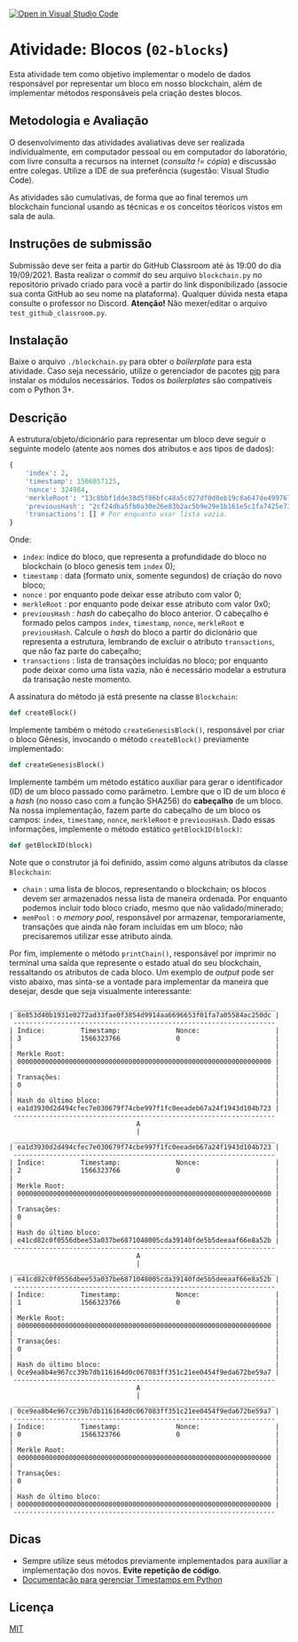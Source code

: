 [![Open in Visual Studio Code](https://classroom.github.com/assets/open-in-vscode-c66648af7eb3fe8bc4f294546bfd86ef473780cde1dea487d3c4ff354943c9ae.svg)](https://classroom.github.com/online_ide?assignment_repo_id=8556515&assignment_repo_type=AssignmentRepo)
# Atividade: Blocos (`02-blocks`)

Esta atividade tem como objetivo implementar o modelo de dados responsável por representar um bloco em nosso blockchain, além de implementar métodos responsáveis pela criação destes blocos.

## Metodologia e Avaliação

O desenvolvimento das atividades avaliativas deve ser realizada individualmente, em computador pessoal ou em computador do laboratório, com livre consulta a recursos na internet (*consulta != cópia*) e discussão entre colegas. Utilize a IDE de sua preferência (sugestão: Visual Studio Code).

As atividades são cumulativas, de forma que ao final teremos um blockchain funcional usando as técnicas e os conceitos téoricos vistos em sala de aula.

## Instruções de submissão

Submissão deve ser feita a partir do GitHub Classroom até às 19:00 do dia 19/09/2021. Basta realizar o *commit* do seu arquivo `blockchain.py` no repositório privado criado para você a partir do link disponibilizado (associe sua conta GitHub ao seu nome na plataforma). Qualquer dúvida nesta etapa consulte o professor no Discord. **Atenção!** Não mexer/editar o arquivo `test_github_classroom.py`.

## Instalação

Baixe o arquivo `./blockchain.py` para obter o *boilerplate* para esta atividade. Caso seja necessário, utilize o gerenciador de pacotes [pip](https://pip.pypa.io/en/stable/) para instalar os módulos necessários. Todos os *boilerplates* são compatíveis com o Python 3+.

## Descrição

A estrutura/objeto/dicionário para representar um bloco deve seguir o seguinte modelo (atente aos nomes dos atributos e aos tipos de dados):

```python
{
    'index': 2, 
    'timestamp': 1506057125,
    'nonce': 324984,
    'merkleRoot': "13c8bbf1dde38d5f86bfc48a5c027df0d8eb19c8a647de49976755e1b35b31ca",
    'previousHash': "2cf24dba5fb0a30e26e83b2ac5b9e29e1b161e5c1fa7425e73043362938b9824",
    'transactions': [] # Por enquanto usar lista vazia. 
}
```

Onde:

- `index`: índice do bloco, que representa a profundidade do bloco no blockchain (o bloco genesis tem `index` 0);
- `timestamp` : data (formato unix, somente segundos) de criação do novo bloco;
- `nonce` : por enquanto pode deixar esse atributo com valor 0;
- `merkleRoot` : por enquanto pode deixar esse atributo com valor 0x0;
- `previousHash` : *hash* do cabeçalho do bloco anterior. O cabeçalho é formado pelos campos `index`, `timestamp`, `nonce`, `merkleRoot` e `previousHash`. Calcule o *hash* do bloco a partir do dicionário que representa a estrutura, lembrando de excluir o atributo `transactions`, que não faz parte do cabeçalho;
- `transactions` : lista de transações incluídas no bloco; por enquanto pode deixar como uma lista vazia, não é necessário modelar a estrutura da transação neste momento.

A assinatura do método já está presente na classe `Blockchain`:

```python
def createBlock()
```

Implemente também o método `createGenesisBlock()`, responsável por criar o bloco Gênesis, invocando o método `createBlock()` previamente implementado:	

```python	
def createGenesisBlock()
```

Implemente também um método estático auxiliar para gerar o identificador (ID) de um bloco passado como parâmetro. Lembre que o ID de um bloco é a _hash_ (no nosso caso com a função SHA256) do **cabeçalho** de um bloco. Na nossa implementação, fazem parte do cabeçalho de um bloco os campos: `index`, `timestamp`, `nonce`, `merkleRoot` e `previousHash`. Dado essas informações, implemente o método estático `getBlockID(block)`:

```python
def getBlockID(block)
```

Note que o construtor já foi definido, assim como alguns atributos da classe `Blockchain`:	

- `chain` : uma lista de blocos, representando o blockchain; os blocos devem ser armazenados nessa lista de maneira ordenada. Por enquanto podemos incluir todo bloco criado, mesmo que não validado/minerado;
- `memPool` : o *memory pool*, responsável por armazenar, temporariamente, transações que ainda não foram incluídas em um bloco; não precisaremos utilizar esse atributo ainda.

Por fim, implemente o método `printChain()`, responsável por imprimir no terminal uma saída que represente o estado atual do seu blockchain, ressaltando os atributos de cada bloco. Um exemplo de *output* pode ser visto abaixo, mas sinta-se a vontade para implementar da maneira que desejar, desde que seja visualmente interessante:

```	
 __________________________________________________________________	
| 8e853d40b1931e0272ad33fae0f3854d9914aa6696653f01fa7a05584ac250dc |                	
 ------------------------------------------------------------------                	
| Índice:         Timestamp:              Nonce:                   |	
| 3               1566323766              0                        |                	
|                                                                  |                	
| Merkle Root:                                                     |	
| 0000000000000000000000000000000000000000000000000000000000000000 |                	
|                                                                  |                	
| Transações:                                                      |	
| 0                                                                |                	
|                                                                  |                	
| Hash do último bloco:                                            |	
| ea1d3930d2d494cfec7e030679f74cbe997f1fc0eeadeb67a24f1943d104b723 |                	
 ------------------------------------------------------------------	
                                A                                    	
                                |                                    	
 __________________________________________________________________	
| ea1d3930d2d494cfec7e030679f74cbe997f1fc0eeadeb67a24f1943d104b723 |                	
 ------------------------------------------------------------------                	
| Índice:         Timestamp:              Nonce:                   |	
| 2               1566323766              0                        |                	
|                                                                  |                	
| Merkle Root:                                                     |	
| 0000000000000000000000000000000000000000000000000000000000000000 |                	
|                                                                  |                	
| Transações:                                                      |	
| 0                                                                |                	
|                                                                  |                	
| Hash do último bloco:                                            |	
| e41cd82c0f0556dbee53a037be6871048005cda39140fde5b5deeaaf66e8a52b |                	
 ------------------------------------------------------------------	
                                A                                    	
                                |                                    	
 __________________________________________________________________	
| e41cd82c0f0556dbee53a037be6871048005cda39140fde5b5deeaaf66e8a52b |                	
 ------------------------------------------------------------------                	
| Índice:         Timestamp:              Nonce:                   |	
| 1               1566323766              0                        |                	
|                                                                  |                	
| Merkle Root:                                                     |	
| 0000000000000000000000000000000000000000000000000000000000000000 |                	
|                                                                  |                	
| Transações:                                                      |	
| 0                                                                |                	
|                                                                  |                	
| Hash do último bloco:                                            |	
| 0ce9ea8b4e967cc39b7db116164d0c067083ff351c21ee0454f9eda672be59a7 |                	
 ------------------------------------------------------------------	
                                A                                    	
                                |                                    	
 __________________________________________________________________	
| 0ce9ea8b4e967cc39b7db116164d0c067083ff351c21ee0454f9eda672be59a7 |                	
 ------------------------------------------------------------------                	
| Índice:         Timestamp:              Nonce:                   |	
| 0               1566323766              0                        |                	
|                                                                  |                	
| Merkle Root:                                                     |	
| 0000000000000000000000000000000000000000000000000000000000000000 |                	
|                                                                  |                	
| Transações:                                                      |	
| 0                                                                |                	
|                                                                  |                	
| Hash do último bloco:                                            |	
| 0000000000000000000000000000000000000000000000000000000000000000 |                	
 ------------------------------------------------------------------	
```

## Dicas

- Sempre utilize seus métodos previamente implementados para auxiliar a implementação dos novos. **Evite repetição de código**.
- [Documentação para gerenciar Timestamps em Python](https://docs.python.org/3/library/time.html)

## Licença
[MIT](https://choosealicense.com/licenses/mit/)
